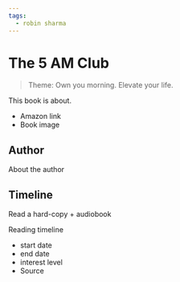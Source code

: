 ```yaml
---
tags:
  - robin sharma
---
```


# The 5 AM Club

> Theme: Own you morning. Elevate your life.

This book is about.

- Amazon link
- Book image

## Author

About the author

## Timeline

Read a hard-copy + audiobook

Reading timeline
- start date
- end date
- interest level
- Source
